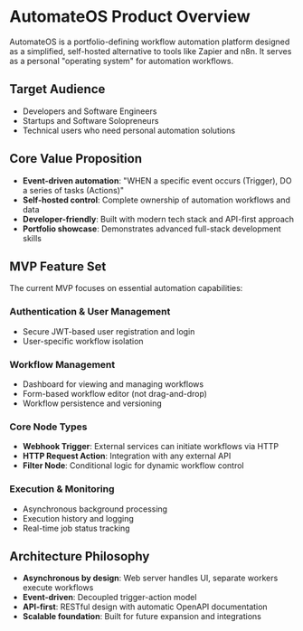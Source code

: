 # AutomateOS Product Overview

AutomateOS is a portfolio-defining workflow automation platform designed as a simplified, self-hosted alternative to tools like Zapier and n8n. It serves as a personal "operating system" for automation workflows.

## Target Audience
- Developers and Software Engineers
- Startups and Software Solopreneurs
- Technical users who need personal automation solutions

## Core Value Proposition
- **Event-driven automation**: "WHEN a specific event occurs (Trigger), DO a series of tasks (Actions)"
- **Self-hosted control**: Complete ownership of automation workflows and data
- **Developer-friendly**: Built with modern tech stack and API-first approach
- **Portfolio showcase**: Demonstrates advanced full-stack development skills

## MVP Feature Set
The current MVP focuses on essential automation capabilities:

### Authentication & User Management
- Secure JWT-based user registration and login
- User-specific workflow isolation

### Workflow Management
- Dashboard for viewing and managing workflows
- Form-based workflow editor (not drag-and-drop)
- Workflow persistence and versioning

### Core Node Types
- **Webhook Trigger**: External services can initiate workflows via HTTP
- **HTTP Request Action**: Integration with any external API
- **Filter Node**: Conditional logic for dynamic workflow control

### Execution & Monitoring
- Asynchronous background processing
- Execution history and logging
- Real-time job status tracking

## Architecture Philosophy
- **Asynchronous by design**: Web server handles UI, separate workers execute workflows
- **Event-driven**: Decoupled trigger-action model
- **API-first**: RESTful design with automatic OpenAPI documentation
- **Scalable foundation**: Built for future expansion and integrations